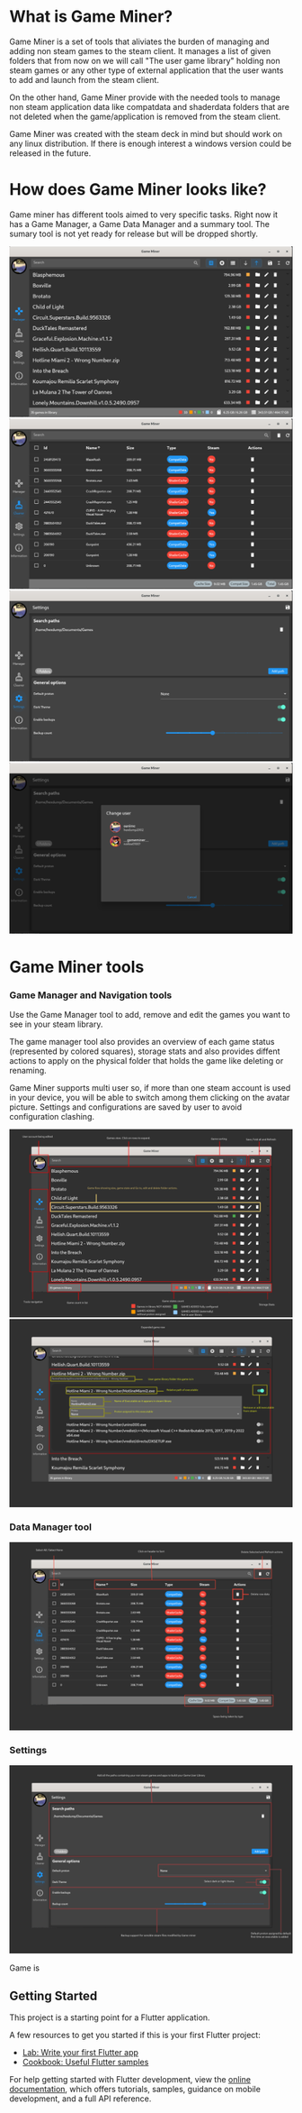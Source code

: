 # What is Game Miner?
Game Miner is a set of tools that aliviates the burden of managing and adding non steam games to the steam client. It manages a list of given folders that from now on we will call "The user game library" holding non steam games or any other type of external application that the user wants to add and launch from the steam client.

On the other hand, Game Miner provide with the needed tools to manage non steam application data like compatdata and shaderdata folders that are not deleted when the game/application is removed from the steam client.

Game Miner was created with the steam deck in mind but should work on any linux distribution. If there is enough interest a windows version could be released in the future.

# How does Game Miner looks like?

Game miner has different tools aimed to very specific tasks. Right now it has a Game Manager, a Game Data Manager and a summary tool. The sumary tool is not yet ready for release but will be dropped shortly. 

![Game Manager](/site_images/game_manager.png?raw=true "Game manager")
![Game Data Manager](/site_images/game_data_manager.png?raw=true "Game data manager")
![Settings](/site_images/settings.png?raw=true "Settings")
![User Change](/site_images/change_user.png?raw=true "User change")

# Game Miner tools


### Game Manager and Navigation tools

Use the Game Manager tool to add, remove and edit the games you want to see in your steam library.

The game manager tool also provides an overview of each game status (represented by colored squares), storage stats and also provides diffent actions to apply on the physical folder that holds the game like deleting or renaming.

Game Miner supports multi user so, if more than one steam account is used in your device, you will be able to switch among them clicking on the avatar picture. Settings and configurations are saved by user to avoid configuration clashing.

![Game Manager](/site_images/navigation_and_game_manager_explanation.png?raw=true "Game manager")
![Game Manager](/site_images/game_manager_expanded_explanation.png?raw=true "Game manager")


### Data Manager tool

![Data Manager](/site_images/data_manager_explanation.png?raw=true "Data manager")


### Settings

![Settings](/site_images/settings_explanation.png?raw=true "Settings")


Game is 

## Getting Started

This project is a starting point for a Flutter application.

A few resources to get you started if this is your first Flutter project:

- [Lab: Write your first Flutter app](https://docs.flutter.dev/get-started/codelab)
- [Cookbook: Useful Flutter samples](https://docs.flutter.dev/cookbook)

For help getting started with Flutter development, view the
[online documentation](https://docs.flutter.dev/), which offers tutorials,
samples, guidance on mobile development, and a full API reference.
